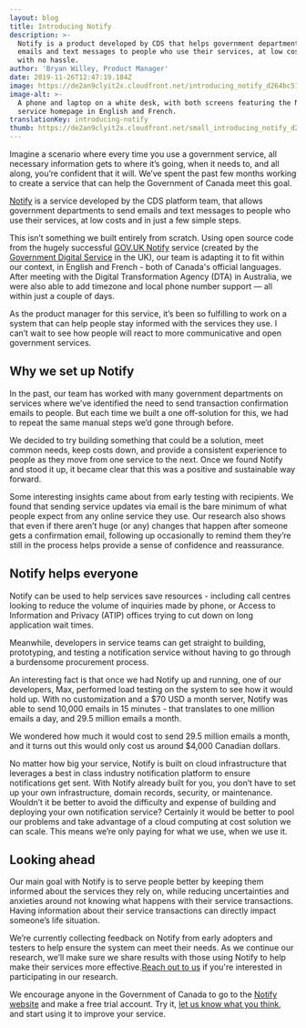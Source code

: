 ```yaml
---
layout: blog
title: Introducing Notify
description: >-
  Notify is a product developed by CDS that helps government departments send
  emails and text messages to people who use their services, at low cost and
  with no hassle.
author: 'Bryan Willey, Product Manager'
date: 2019-11-26T12:47:19.184Z
image: https://de2an9clyit2x.cloudfront.net/introducing_notify_d264bc51ad.jpg
image-alt: >-
  A phone and laptop on a white desk, with both screens featuring the Notify
  service homepage in English and French.
translationKey: introducing-notify
thumb: https://de2an9clyit2x.cloudfront.net/small_introducing_notify_d264bc51ad.jpg
---
```

Imagine a scenario where every time you use a government service, all necessary information gets to where it’s going, when it needs to, and all along, you’re confident that it will. We’ve spent the past few months working to create a service that can help the Government of Canada meet this goal.

[Notify](https://notification.alpha.canada.ca/) is a service developed by the CDS platform team, that allows government departments to send emails and text messages to people who use their services, at low costs and in just a few simple steps.

This isn’t something we built entirely from scratch. Using open source code from the hugely successful [GOV.UK Notify](https://www.notifications.service.gov.uk/) service (created by the [Government Digital Service](https://gds.blog.gov.uk) in the UK), our team is adapting it to fit within our context, in English and French - both of Canada's official languages. After meeting with the Digital Transformation Agency (DTA) in Australia, we were also able to add timezone  and local phone number support — all within just a couple of days.

As the product manager for this service, it’s been so fulfilling to work on a system that can help people stay informed with the services they use. I can’t wait to see how people will react to more communicative and open government services.

## Why we set up Notify

In the past, our team has worked with many government departments on services where we’ve identified the need to send transaction confirmation emails to people. But each time we built a one off-solution for this, we had to repeat the same manual steps we’d gone through before.

We decided to try building something that could be a solution, meet common needs, keep costs down, and provide a consistent experience to people as they move from one service to the next. Once we found Notify and stood it up, it became clear that this was a positive and sustainable way forward.

Some interesting insights came about from early testing with recipients. We found that sending service updates via email is the bare minimum of what people expect from any online service they use. Our research also shows that even if there aren’t huge (or any) changes that happen after someone gets a confirmation email, following up occasionally to remind them they’re still in the process helps provide a sense of confidence and reassurance.

## Notify helps everyone

Notify can be used to help services save resources - including call centres looking to reduce the volume of inquiries made by phone, or Access to Information and Privacy (ATIP) offices trying to cut down on long application wait times.

Meanwhile, developers in service teams can get straight to building, prototyping, and testing a notification service without having to go through a burdensome procurement process.

An interesting fact is that once we had Notify up and running, one of our developers, Max, performed load testing on the system to see how it would hold up. With no customization and a $70 USD a month server, Notify was able to send 10,000 emails in 15 minutes - that translates to one million emails a day, and 29.5 million emails a month.

We wondered how much it would cost to send 29.5 million emails a month, and it turns out this would only cost us around $4,000 Canadian dollars.

No matter how big your service, Notify is built on cloud infrastructure that leverages a best in class industry notification platform to ensure notifications get sent. With Notify already built for you, you don’t have to set up your own infrastructure, domain records, security, or maintenance. Wouldn’t it be better to avoid the difficulty and expense of building and deploying your own notification service? Certainly it would be better to pool our problems and take advantage of a cloud computing at cost solution we can scale. This means we’re only paying for what we use, when we use it.

## Looking ahead

Our main goal with Notify is to serve people better by keeping them informed about the services they rely on, while reducing uncertainties and anxieties around not knowing what happens with their service transactions. Having information about their service transactions can directly impact someone’s life situation.

We’re currently collecting feedback on Notify from early adopters and testers to help ensure the system can meet their needs. As we continue our research, we’ll make sure we share results with those using Notify to help make their services more effective.[Reach out to us](mailto:antoine.garcia-suarez@tbs-sct.gc.ca) if you're interested in participating in our research.

We encourage anyone in the Government of Canada to go to the [Notify website](https://notification.alpha.canada.ca/) and make a free trial account. Try it, [let us know what you think](mailto:cds-snc@tbs-sct.gc.ca), and start using it to improve your service.

